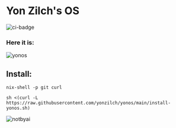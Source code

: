 

Yon Zilch's OS
==========

![ci-badge](https://img.shields.io/static/v1?label=Built%20with&message=NixOS&color=blue&logo=nixos&link=https://nixos.org&labelColor=111212)

### Here it is:

![yonos](https://github.com/yonzilch/yonos/blob/main/-img/yonos-2024-05-04.png)

## Install:

```
nix-shell -p git curl

sh <(curl -L https://raw.githubusercontent.com/yonzilch/yonos/main/install-yonos.sh)
```



![notbyai](https://notbyai.fyi/img/written-by-human-not-by-ai-white.svg)